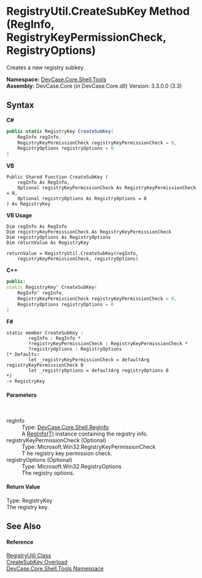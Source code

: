 # RegistryUtil.CreateSubKey Method (RegInfo, RegistryKeyPermissionCheck, RegistryOptions)
 

Creates a new registry subkey.

**Namespace:**&nbsp;<a href="N_DevCase_Core_Shell_Tools">DevCase.Core.Shell.Tools</a><br />**Assembly:**&nbsp;DevCase.Core (in DevCase.Core.dll) Version: 3.3.0.0 (3.3)

## Syntax

**C#**<br />
``` C#
public static RegistryKey CreateSubKey(
	RegInfo regInfo,
	RegistryKeyPermissionCheck registryKeyPermissionCheck = 0,
	RegistryOptions registryOptions = 0
)
```

**VB**<br />
``` VB
Public Shared Function CreateSubKey ( 
	regInfo As RegInfo,
	Optional registryKeyPermissionCheck As RegistryKeyPermissionCheck = 0,
	Optional registryOptions As RegistryOptions = 0
) As RegistryKey
```

**VB Usage**<br />
``` VB Usage
Dim regInfo As RegInfo
Dim registryKeyPermissionCheck As RegistryKeyPermissionCheck
Dim registryOptions As RegistryOptions
Dim returnValue As RegistryKey

returnValue = RegistryUtil.CreateSubKey(regInfo, 
	registryKeyPermissionCheck, registryOptions)
```

**C++**<br />
``` C++
public:
static RegistryKey^ CreateSubKey(
	RegInfo^ regInfo, 
	RegistryKeyPermissionCheck registryKeyPermissionCheck = 0, 
	RegistryOptions registryOptions = 0
)
```

**F#**<br />
``` F#
static member CreateSubKey : 
        regInfo : RegInfo * 
        ?registryKeyPermissionCheck : RegistryKeyPermissionCheck * 
        ?registryOptions : RegistryOptions 
(* Defaults:
        let _registryKeyPermissionCheck = defaultArg registryKeyPermissionCheck 0
        let _registryOptions = defaultArg registryOptions 0
*)
-> RegistryKey 

```


#### Parameters
&nbsp;<dl><dt>regInfo</dt><dd>Type: <a href="T_DevCase_Core_Shell_RegInfo">DevCase.Core.Shell.RegInfo</a><br />A <a href="T_DevCase_Core_Shell_RegInfo_1">RegInfo(T)</a> instance containing the registry info.</dd><dt>registryKeyPermissionCheck (Optional)</dt><dd>Type: Microsoft.Win32.RegistryKeyPermissionCheck<br />T he registry key permission check.</dd><dt>registryOptions (Optional)</dt><dd>Type: Microsoft.Win32.RegistryOptions<br />The registry options.</dd></dl>

#### Return Value
Type: RegistryKey<br />The registry key.

## See Also


#### Reference
<a href="T_DevCase_Core_Shell_Tools_RegistryUtil">RegistryUtil Class</a><br /><a href="Overload_DevCase_Core_Shell_Tools_RegistryUtil_CreateSubKey">CreateSubKey Overload</a><br /><a href="N_DevCase_Core_Shell_Tools">DevCase.Core.Shell.Tools Namespace</a><br />